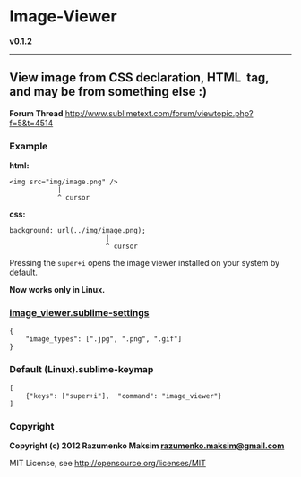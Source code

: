 # Image-Viewer

**v0.1.2**

---
## View image from CSS declaration, HTML <img> tag, and may be from something else :)

**Forum Thread**
http://www.sublimetext.com/forum/viewtopic.php?f=5&t=4514


### Example
**html:**

    <img src="img/image.png" />
                |
                ^ cursor

**css:**

    background: url(../img/image.png);
                            |
                            ^ cursor


Pressing the `super+i` opens the image viewer installed on your system by default.

**Now works only in Linux.**


### [image_viewer.sublime-settings](https://github.com/rmaksim/Sublime-Text-2-Image-Viewer/blob/master/image_viewer.sublime-settings)
    {
        "image_types": [".jpg", ".png", ".gif"]
    }


### Default (Linux).sublime-keymap
    [
        {"keys": ["super+i"],  "command": "image_viewer"}
    ]


### Copyright
**Copyright (c) 2012 Razumenko Maksim <razumenko.maksim@gmail.com>**

MIT License, see http://opensource.org/licenses/MIT
